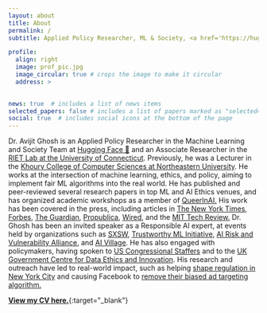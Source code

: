 ```yaml
---
layout: about
title: About
permalink: /
subtitle: Applied Policy Researcher, ML & Society, <a href='https://huggingface.co/">Hugging Face</a>

profile:
  align: right
  image: prof_pic.jpg
  image_circular: true # crops the image to make it circular
  address: >
   

news: true  # includes a list of news items
selected_papers: false # includes a list of papers marked as "selected={true}"
social: true  # includes social icons at the bottom of the page
---
```


Dr. Avijit Ghosh is an Applied Policy Researcher in the Machine Learning and Society Team at [Hugging Face 🤗](https://huggingface.co/) and an Associate Researcher in the [RIET Lab at the University of Connecticut](https://infothreats.cse.uconn.edu/). Previously, he was a Lecturer in the [Khoury College of Computer Sciences at Northeastern University](https://www.khoury.northeastern.edu/). He works at the intersection of machine learning, ethics, and policy, aiming to implement fair ML algorithms into the real world. He has published and peer-reviewed several research papers in top ML and AI Ethics venues, and has organized academic workshops as a member of [QueerInAI.](https://www.queerinai.com/) His work has been covered in the press, including articles in [The New York Times](https://www.nytimes.com/2023/08/16/technology/ai-defcon-hackers.html), [Forbes](https://www.forbes.com/sites/rashishrivastava/2023/09/01/ai-red-teams-google-nvidia-microsoft-meta/), [The Guardian](https://www.theguardian.com/technology/2024/mar/16/ai-racism-chatgpt-gemini-bias), [Propublica](https://www.propublica.org/article/facebook-ads-can-still-discriminate-against-women-and-older-workers-despite-a-civil-rights-settlement), [Wired](https://www.wired.com/story/plaud-note-pin-ai-wearable/), and the [MIT Tech Review.](https://www.technologyreview.com/2021/02/11/1017955/auditors-testing-ai-hiring-algorithms-bias-big-questions-remain/) Dr. Ghosh has been an invited speaker as a Responsible AI expert, at events held by organizations such as  [SXSW](https://www.sxsw.com/),  [Trustworthy ML Initiative](https://www.trustworthyml.org/), [AI Risk and Vulnerability Alliance](https://avidml.org/arva/), and [AI Village](https://aivillage.org/). He has also engaged with policymakers, having spoken to [US Congressional Staffers](https://www.linkedin.com/feed/update/urn:li:activity:7149203323592617984/) and to the [UK Government Centre for Data Ethics and Innovation](https://www.gov.uk/government/organisations/centre-for-data-ethics-and-innovation). His research and outreach have led to real-world impact, such as helping [shape regulation in New York City](https://apnews.com/article/technology-business-race-and-ethnicity-racial-injustice-artificial-intelligence-2fe8d3ef7008d299d9d810f0c0f7905d) and causing Facebook to [remove their biased ad targeting algorithm.](https://about.fb.com/news/2022/06/expanding-our-work-on-ads-fairness/)

[<b><u>View my CV here.</u></b>](/assets/pdf/Avijit_CV.pdf){:target="_blank"}
